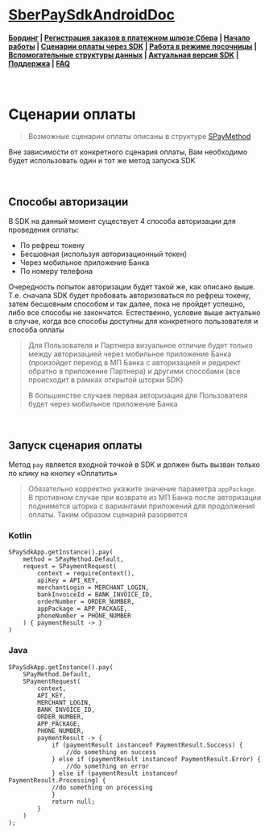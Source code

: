 # [SberPaySdkAndroidDoc](https://sdkpay.github.io/SberPaySdkAndroidDoc/)

#### [Бординг](https://sdkpay.github.io/SberPaySdkAndroidDoc/boarding) | [Регистрация заказов в платежном шлюзе Сбера](https://sdkpay.github.io/SberPaySdkAndroidDoc/order_registration) | [Начало работы](https://sdkpay.github.io/SberPaySdkAndroidDoc/start) | [Сценарии оплаты через SDK](https://sdkpay.github.io/SberPaySdkAndroidDoc/payment_script) | [Работа в режиме посочницы](https://sdkpay.github.io/SberPaySdkAndroidDoc/sandbox_mode) | [Вспомогательные структуры данных](https://sdkpay.github.io/SberPaySdkAndroidDoc/data_structures) | [Актуальная версия SDK](https://sdkpay.github.io/SberPaySdkAndroidDoc/version) | [Поддержка](https://sdkpay.github.io/SberPaySdkAndroidDoc/support) | [FAQ](https://sdkpay.github.io/SberPaySdkAndroidDoc/faq)

<br>

# Сценарии оплаты

> Возможные сценарии оплаты описаны в структуре [SPayMethod](https://sdkpay.github.io/SberPaySdkAndroidDoc/data_structures#spaymethod)

Вне зависимости от конкретного сценария оплаты, Вам необходимо будет использовать один и тот же метод запуска SDK

<br>

## Способы авторизации

В SDK на данный момент существует 4 способа авторизации для проведения оплаты:
- По рефреш токену
- Бесшовная (используя авторизационный токен)
- Через мобильное приложение Банка
- По номеру телефона

Очередность попыток авторизации будет такой же, как описано выше.
Т.е. сначала SDK будет пробовать авторизоваться по рефреш токену, затем бесшовным способом и так далее, пока не пройдет успешно, либо все способы не закончатся. Естественно, условие выше актуально в случае, когда все способы доступны для конкретного пользователя и способа оплаты

> Для Пользователя и Партнера визуальное отличие будет только между авторизацией через мобильное приложение Банка (произойдет переход в МП Банка с авторизацией и редирект обратно в приложение Партнера) и другими способами (все происходит в рамках открытой шторки SDK)
>
> В большинстве случаев первая авторизация для Пользователя будет через мобильное приложение Банка

<br>

## Запуск сценария оплаты

Метод `pay` является входной точкой в SDK и должен быть вызван только по клику на кнопку «Оплатить»

 > Обязательно корректно укажите значение параметра `appPackage`.<br>В противном случае при возврате из МП Банка после авторизации поднимется шторка с вариантами приложений для продолжения оплаты. Таким образом сценарий разорвется

### Kotlin

```
SPaySdkApp.getInstance().pay(
    method = SPayMethod.Default,
    request = SPaymentRequest(
        context = requireContext(),
        apiKey = API_KEY,
        merchantLogin = MERCHANT_LOGIN,
        bankInvoiceId = BANK_INVOICE_ID,
        orderNumber = ORDER_NUMBER,
        appPackage = APP_PACKAGE,
        phoneNumber = PHONE_NUMBER
    ) { paymentResult -> }
)
```

### Java

```
SPaySdkApp.getInstance().pay(
    SPayMethod.Default,
    SPaymentRequest(
        context,
        API_KEY,
        MERCHANT_LOGIN,
        BANK_INVOICE_ID,
        ORDER_NUMBER,
        APP_PACKAGE,
        PHONE_NUMBER,
        paymentResult -> {
            if (paymentResult instanceof PaymentResult.Success) {
		        //do something on success
            } else if (paymentResult instanceof PaymentResult.Error) {
		        //do something on error
            } else if (paymentResult instanceof PaymentResult.Processing) {
            //do something on processing
            }
            return null;
        }
    )
);
```
